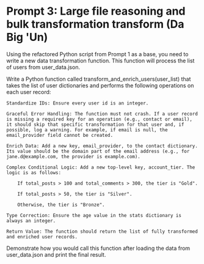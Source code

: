 # Prompt 3: Large file reasoning and bulk transformation transform (Da Big 'Un)

Using the refactored Python script from Prompt 1 as a base, you need to write a new data transformation function. This function will process the list of users from user_data.json.

Write a Python function called transform_and_enrich_users(user_list) that takes the list of user dictionaries and performs the following operations on each user record:

    Standardize IDs: Ensure every user id is an integer.

    Graceful Error Handling: The function must not crash. If a user record is missing a required key for an operation (e.g., contact or email), it should skip that specific transformation for that user and, if possible, log a warning. For example, if email is null, the email_provider field cannot be created.

    Enrich Data: Add a new key, email_provider, to the contact dictionary. Its value should be the domain part of the email address (e.g., for jane.d@example.com, the provider is example.com).

    Complex Conditional Logic: Add a new top-level key, account_tier. The logic is as follows:

        If total_posts > 100 and total_comments > 300, the tier is "Gold".

        If total_posts > 50, the tier is "Silver".

        Otherwise, the tier is "Bronze".

    Type Correction: Ensure the age value in the stats dictionary is always an integer.

    Return Value: The function should return the list of fully transformed and enriched user records.

Demonstrate how you would call this function after loading the data from user_data.json and print the final result.
